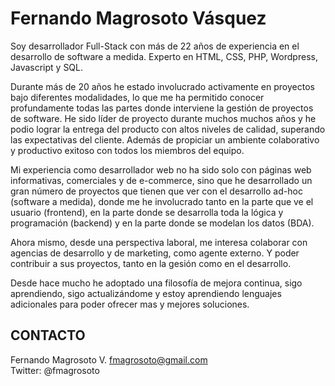 # Fernando Magrosoto Vásquez

Soy desarrollador Full-Stack con más de 22 años de experiencia en el desarrollo de software a medida.
Experto en HTML, CSS, PHP, Wordpress, Javascript y SQL.

Durante más de 20 años he estado involucrado activamente en proyectos bajo diferentes modalidades, 
lo que me ha permitido conocer profundamente todas las partes donde interviene la gestión de proyectos de software. 
He sido líder de proyecto durante muchos muchos años y he podio lograr la entrega del producto con altos niveles de calidad, 
superando las expectativas del cliente. Además de propiciar un ambiente colaborativo y productivo exitoso 
con todos los miembros del equipo.

Mi experiencia como desarrollador web no ha sido solo con páginas web informativas, comerciales y de e-commerce, 
sino que he desarrollado un gran número de proyectos que tienen que ver con el desarrollo ad-hoc 
(software a medida), donde me he involucrado tanto en la parte que ve el usuario (frontend), en la parte 
donde se desarrolla toda la lógica y programación (backend) y en la parte donde se modelan los datos (BDA).

Ahora mismo, desde una perspectiva laboral, me interesa colaborar con agencias de desarrollo y de marketing, como agente
externo. Y poder contribuir a sus proyectos, tanto en la gesión como en el desarrollo.

Desde hace mucho he adoptado una filosofía de mejora continua, sigo aprendiendo, sigo actualizándome y estoy 
aprendiendo lenguajes adicionales para poder ofrecer mas y mejores soluciones.

## CONTACTO

Fernando Magrosoto V. <fmagrosoto@gmail.com>  
Twitter: @fmagrosoto

